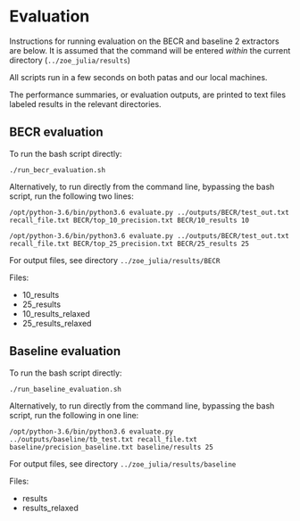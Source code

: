 # Evaluation

Instructions for running evaluation on the BECR and baseline 2 extractors are below. It is assumed that the command will be entered _within_ the current directory (`../zoe_julia/results`)

All scripts run in a few seconds on both patas and our local machines.

The performance summaries, or evaluation outputs, are printed to text files labeled results in the relevant directories.


## BECR evaluation

To run the bash script directly:

`./run_becr_evaluation.sh`

Alternatively, to run directly from the command line, bypassing the bash script, run the following two lines:

`/opt/python-3.6/bin/python3.6 evaluate.py ../outputs/BECR/test_out.txt recall_file.txt BECR/top_10_precision.txt BECR/10_results 10`

`/opt/python-3.6/bin/python3.6 evaluate.py ../outputs/BECR/test_out.txt recall_file.txt BECR/top_25_precision.txt BECR/25_results 25`

For output files, see directory `../zoe_julia/results/BECR`

Files:
- 10_results
- 25_results
- 10_results_relaxed
- 25_results_relaxed


## Baseline evaluation

To run the bash script directly:

`./run_baseline_evaluation.sh`

Alternatively, to run directly from the command line, bypassing the bash script, run the following in one line:

`/opt/python-3.6/bin/python3.6 evaluate.py ../outputs/baseline/tb_test.txt recall_file.txt baseline/precision_baseline.txt baseline/results 25`

For output files, see directory `../zoe_julia/results/baseline`

Files:
- results
- results_relaxed

